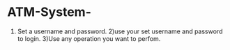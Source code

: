 # ATM-System-
1) Set a username and password.                                                                         2)use your set username and password to login.                                                                                              3)Use any operation you want to perfom.
